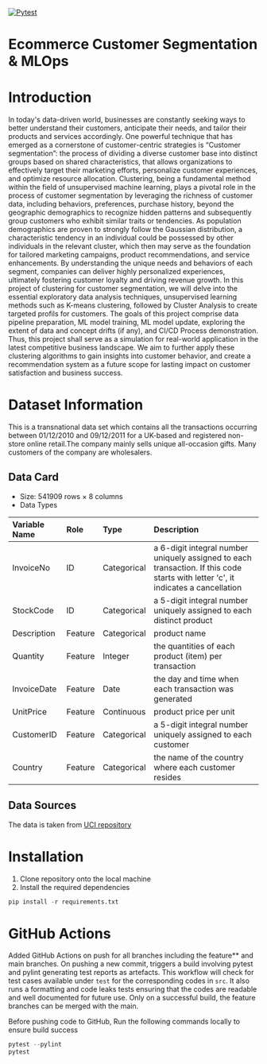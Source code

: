 [![Pytest](https://github.com/Thomas-George-T/Ecommerce-Data-MLOps/actions/workflows/pytest.yml/badge.svg)](https://github.com/Thomas-George-T/Ecommerce-Data-MLOps/actions/workflows/pytest.yml)
# Ecommerce Customer Segmentation & MLOps
# Introduction 
In today's data-driven world, businesses are constantly seeking ways to better understand their customers, anticipate their needs, and tailor their products and services accordingly. One powerful technique that has emerged as a cornerstone of customer-centric strategies is “Customer segmentation”: the process of dividing a diverse customer base into distinct groups based on shared characteristics, that allows organizations to effectively target their marketing efforts, personalize customer experiences, and optimize resource allocation. Clustering, being a fundamental method within the field of unsupervised machine learning, plays a pivotal role in the process of customer segmentation by leveraging the richness of customer data, including behaviors, preferences, purchase history, beyond the geographic demographics to recognize hidden patterns and subsequently group customers who exhibit similar traits or tendencies. As population demographics are proven to strongly follow the Gaussian distribution, a characteristic tendency in an individual could be possessed by other individuals in the relevant cluster, which then may serve as the foundation for tailored marketing campaigns, product recommendations, and service enhancements. By understanding the unique needs and behaviors of each segment, companies can deliver highly personalized experiences, ultimately fostering customer loyalty and driving revenue growth.
In this project of clustering for customer segmentation, we will delve into the essential exploratory data analysis techniques, unsupervised learning methods such as K-means clustering, followed by Cluster Analysis to create targeted profils for customers. The goals of this project comprise data pipeline preparation, ML model training, ML model update, exploring the extent of data and concept drifts (if any), and CI/CD Process demonstration. Thus, this project shall serve as a simulation for real-world application in the latest competitive business landscape. We aim to further apply these clustering algorithms to gain insights into customer behavior, and create a recommendation system as a future scope for lasting impact on customer satisfaction and business success. 

# Dataset Information 
This is a transnational data set which contains all the transactions occurring between 01/12/2010 and 09/12/2011 for a UK-based and registered non-store online retail.The company mainly sells unique all-occasion gifts. Many customers of the company are wholesalers.
## Data Card
- Size: 541909 rows × 8 columns
- Data Types
  
| Variable Name |Role|Type|Description|
|:--------------|:---|:---|:----------|
|InvoiceNo |ID	|Categorical	|a 6-digit integral number uniquely assigned to each transaction. If this code starts with letter 'c', it indicates a cancellation |
|StockCode |ID	|Categorical	|a 5-digit integral number uniquely assigned to each distinct product |
|Description|Feature	|Categorical	|product name |
|Quantity	|Feature	|Integer	|the quantities of each product (item) per transaction |
|InvoiceDate	|Feature	|Date	|the day and time when each transaction was generated |
|UnitPrice	|Feature	|Continuous	|product price per unit |
|CustomerID	|Feature	|Categorical	|a 5-digit integral number uniquely assigned to each customer |
|Country	|Feature	|Categorical	|the name of the country where each customer resides |

## Data Sources 
The data is taken from [UCI repository](https://archive.ics.uci.edu/dataset/352/online+retail)

# Installation
1. Clone repository onto the local machine
2. Install the required dependencies
```python
pip install -r requirements.txt
```

# GitHub Actions

Added GitHub Actions on push for all branches including the feature** and main branches. On pushing a new commit, triggers a build involving pytest and pylint generating test reports as artefacts. 
This workflow will check for test cases available under `test` for the corresponding codes in `src`. It also runs a formatting and code leaks tests ensuring that the codes are readable and well documented for future use.
Only on a successful build, the feature branches can be merged with the main.

Before pushing code to GitHub, Run the following commands locally to ensure build success

```python
pytest --pylint
pytest 
```
